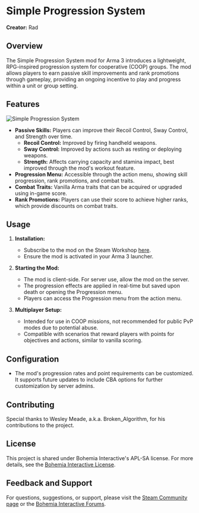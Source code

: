 # Simple Progression System

**Creator:** Rad

## Overview

The Simple Progression System mod for Arma 3 introduces a lightweight, RPG-inspired progression system for cooperative (COOP) groups. The mod allows players to earn passive skill improvements and rank promotions through gameplay, providing an ongoing incentive to play and progress within a unit or group setting.

## Features

![Simple Progression System](https://steamuserimages-a.akamaihd.net/ugc/1747940569850781754/9944F42D40A2787C156D352A3341AFAFE700230A/)

- **Passive Skills:** Players can improve their Recoil Control, Sway Control, and Strength over time.
  - **Recoil Control:** Improved by firing handheld weapons.
  - **Sway Control:** Improved by actions such as resting or deploying weapons.
  - **Strength:** Affects carrying capacity and stamina impact, best improved through the mod's workout feature.
- **Progression Menu:** Accessible through the action menu, showing skill progression, rank promotions, and combat traits.
- **Combat Traits:** Vanilla Arma traits that can be acquired or upgraded using in-game score.
- **Rank Promotions:** Players can use their score to achieve higher ranks, which provide discounts on combat traits.

## Usage

1. **Installation:**
   - Subscribe to the mod on the Steam Workshop [here](https://steamcommunity.com/sharedfiles/filedetails/?id=2488144867).
   - Ensure the mod is activated in your Arma 3 launcher.

2. **Starting the Mod:**
   - The mod is client-side. For server use, allow the mod on the server.
   - The progression effects are applied in real-time but saved upon death or opening the Progression menu.
   - Players can access the Progression menu from the action menu.

3. **Multiplayer Setup:**
   - Intended for use in COOP missions, not recommended for public PvP modes due to potential abuse.
   - Compatible with scenarios that reward players with points for objectives and actions, similar to vanilla scoring.

## Configuration

- The mod's progression rates and point requirements can be customized. It supports future updates to include CBA options for further customization by server admins.

## Contributing

Special thanks to Wesley Meade, a.k.a. Broken_Algorithm, for his contributions to the project.

## License

This project is shared under Bohemia Interactive's APL-SA license. For more details, see the [Bohemia Interactive License](https://www.bohemia.net/community/licenses/arma-public-license-share-alike).

## Feedback and Support

For questions, suggestions, or support, please visit the [Steam Community page](https://steamcommunity.com/sharedfiles/filedetails/?id=2488144867) or the [Bohemia Interactive Forums](https://forums.bohemia.net/forums/topic/235244-release-simple-progression-system-for-arma-3/).
